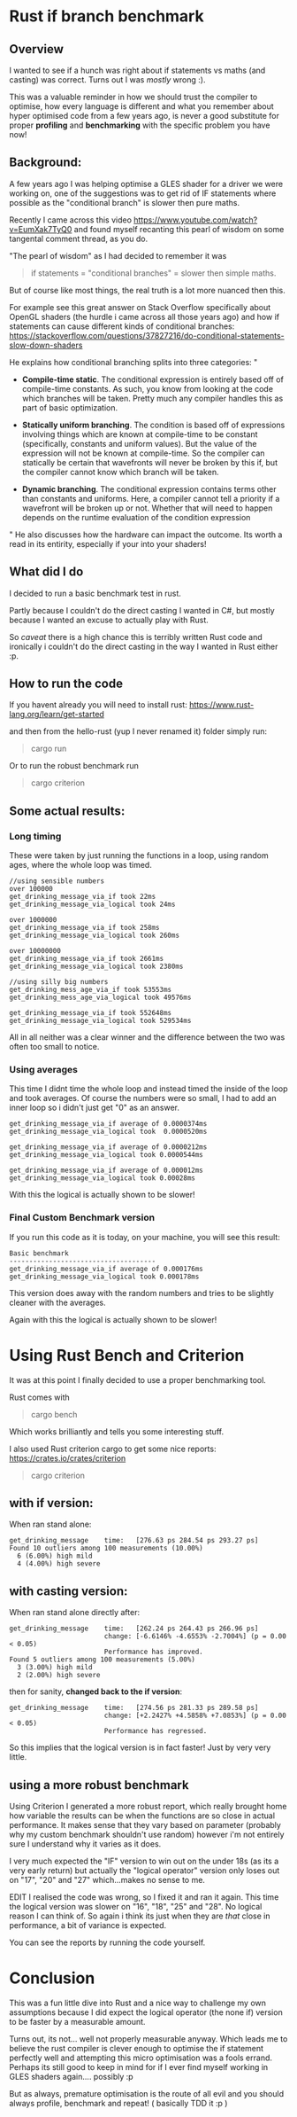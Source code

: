 # Rust if branch benchmark




## Overview
I wanted to see if a hunch was right about if statements vs maths (and casting) was correct. Turns out I was *mostly* wrong :). 

This was a valuable reminder in how we should trust the compiler to optimise, how every language is different and what you remember about hyper optimised code from a few years ago, is never a good substitute for proper **profiling** and **benchmarking** with the specific problem you have now! 

## Background: 
A few years ago I was helping optimise a GLES shader for a driver we were working on, one of the suggestions was to get rid of IF statements where possible as the "conditional branch" is slower then pure maths. 

Recently I came across this video https://www.youtube.com/watch?v=EumXak7TyQ0 and found myself recanting this pearl of wisdom on some tangental comment thread, as you do.

"The pearl of wisdom" as I had decided to remember it was 
> if statements = "conditional branches" = slower then simple maths. 

But of course like most things, the real truth is a lot more nuanced then this.

For example see this great answer on Stack Overflow specifically about OpenGL shaders (the hurdle i came across all those years ago) and how if statements can cause different kinds of conditional branches:
https://stackoverflow.com/questions/37827216/do-conditional-statements-slow-down-shaders

He explains how conditional branching splits into three categories:
"

 - **Compile-time static**. The conditional expression is entirely based off of compile-time constants. As such, you know from looking at the code which branches will be taken. Pretty much any compiler handles this as part of basic optimization.

- **Statically uniform branching**. The condition is based off of expressions involving things which are known at compile-time to be constant (specifically, constants and uniform values). But the value of the expression will not be known at compile-time. So the compiler can statically be certain that wavefronts will never be broken by this if, but the compiler cannot know which branch will be taken.

- **Dynamic branching**. The conditional expression contains terms other than constants and uniforms. Here, a compiler cannot tell a priority if a wavefront will be broken up or not. Whether that will need to happen depends on the runtime evaluation of the condition expression

"
He also discusses how the hardware can impact the outcome. Its worth a read in its entirity, especially if your into your shaders!

## What did I do
I decided to run a basic benchmark test in rust. 

Partly because I couldn't do the direct casting I wanted in C#, but mostly because I wanted an excuse to actually play with Rust. 

So *caveat* there is a high chance this is terribly written Rust code and ironically i couldn't do the direct casting in the way I wanted in Rust either :p. 

## How to run the code
If you havent already you will need to install rust: https://www.rust-lang.org/learn/get-started

and then from the hello-rust (yup I never renamed it) folder simply run:

> cargo run

Or to run the robust benchmark run
> cargo criterion

## Some actual results:

### Long timing
These were taken by just running the functions in a loop, using random ages, where the whole loop was timed. 
```
//using sensible numbers
over 100000
get_drinking_message_via_if took 22ms
get_drinking_message_via_logical took 24ms

over 1000000
get_drinking_message_via_if took 258ms
get_drinking_message_via_logical took 260ms

over 10000000
get_drinking_message_via_if took 2661ms
get_drinking_message_via_logical took 2380ms

//using silly big numbers
get_drinking_mess_age_via_if took 53553ms
get_drinking_mess_age_via_logical took 49576ms

get_drinking_message_via_if took 552648ms
get_drinking_message_via_logical took 529534ms
```
All in all neither was a clear winner and the difference between the two was often too small to notice. 

### Using averages

This time I didnt time the whole loop and instead timed the inside of the loop and took averages. Of course the numbers were so small, I had to add an inner loop so i didn't just get "0" as an answer. 
```
get_drinking_message_via_if average of 0.0000374ms
get_drinking_message_via_logical took  0.0000520ms

get_drinking_message_via_if average of 0.0000212ms
get_drinking_message_via_logical took 0.0000544ms

get_drinking_message_via_if average of 0.000012ms
get_drinking_message_via_logical took 0.00028ms
```
With this the logical is actually shown to be slower!

### Final Custom Benchmark version 
If you run this code as it is today, on your machine, you will see this result:

```
Basic benchmark
-------------------------------------
get_drinking_message_via_if average of 0.000176ms
get_drinking_message_via_logical took 0.000178ms
```

This version does away with the random numbers and tries to be slightly cleaner with the averages. 

Again with this the logical is actually shown to be slower!

# Using Rust Bench and Criterion
It was at this point I finally decided to use a proper benchmarking tool.

Rust comes with 
> cargo bench

Which works brilliantly and tells you some interesting stuff.

I also used Rust criterion cargo to get some nice reports:
https://crates.io/crates/criterion

> cargo criterion

## with if version:
When ran stand alone:

```
get_drinking_message    time:   [276.63 ps 284.54 ps 293.27 ps]
Found 10 outliers among 100 measurements (10.00%)
  6 (6.00%) high mild
  4 (4.00%) high severe
```

## with casting version:
When ran stand alone directly after:

```
get_drinking_message    time:   [262.24 ps 264.43 ps 266.96 ps]
                        change: [-6.6146% -4.6553% -2.7004%] (p = 0.00 < 0.05)
                        Performance has improved.
Found 5 outliers among 100 measurements (5.00%)
  3 (3.00%) high mild
  2 (2.00%) high severe
```
then for sanity, **changed back to the if version**:
```
get_drinking_message    time:   [274.56 ps 281.33 ps 289.58 ps]
                        change: [+2.2427% +4.5858% +7.0853%] (p = 0.00 < 0.05)
                        Performance has regressed.
```
So this implies that the logical version is in fact faster! Just by very very little.

## using a more robust benchmark
Using Criterion I generated a more robust report, which really brought home how variable the results can be when the functions are so close in actual performance. It makes sense that they vary based on parameter (probably why my custom benchmark shouldn't use random) however i'm not entirely sure I understand why it varies as it does. 

I very much expected the "IF" version to win out on the under 18s (as its a very early return) but actually the "logical operator" version only loses out on "17", "20" and "27" which...makes no sense to me.

EDIT
I realised the code was wrong, so I fixed it and ran it again. This time the logical version was slower on "16", "18", "25" and "28". No logical reason I can think of. So again i think its just when they are *that* close in performance, a bit of variance is expected.

You can see the reports by running the code yourself.

# Conclusion
This was a fun little dive into Rust and a nice way to challenge my own assumptions because I did expect the logical operator (the none if) version to be faster by a measurable amount. 

Turns out, its not... well not properly measurable anyway. Which leads me to believe the rust compiler is clever enough to optimise the if statement perfectly well and attempting this micro optimisation was a fools errand. Perhaps its still good to keep in mind for if I ever find myself working in GLES shaders again.... possibly :p 

But as always, premature optimisation is the route of all evil and you should always profile, benchmark and repeat! ( basically TDD it :p )

